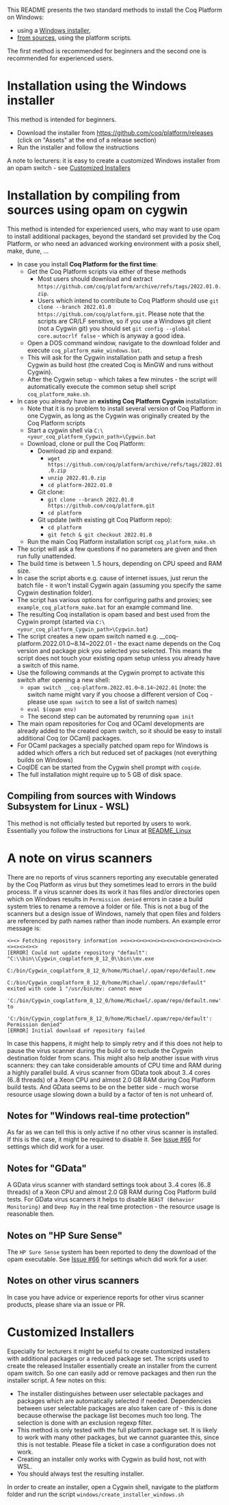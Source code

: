 This README presents the two standard methods to install the Coq Platform on Windows:
- using a [Windows installer](#installation-using-the-windows-installer),
- [from sources](#installation-by-compiling-from-sources-using-opam-on-cygwin), using the platform scripts.

The first method is recommended for beginners and the second one is recommended for experienced users.

# Installation using the Windows installer

This method is intended for beginners.

- Download the installer from <https://github.com/coq/platform/releases> (click on "Assets" at the end of a release section)
- Run the installer and follow the instructions

A note to lecturers: it is easy to create a customized Windows installer from an opam switch - see [Customized Installers](#customized-installers)

# Installation by compiling from sources using opam on cygwin

This method is intended for experienced users, who may want to use opam to install additional packages, beyond the standard set provided by the Coq Platform, or who need an advanced working environment with a posix shell, make, dune, ...

- In case you install **Coq Platform for the first time**:
  - Get the Coq Platform scripts via either of these methods
    - Most users should download and extract `https://github.com/coq/platform/archive/refs/tags/2022.01.0.zip`.
    - Users which intend to contribute to Coq Platform should use `git clone --branch 2022.01.0 https://github.com/coq/platform.git`.
      Please note that the scripts are CR/LF sensitive, so if you use a Windows git client (not a Cygwin git) you should set `git config --global core.autocrlf false` - which is anyway a good idea.
  - Open a DOS command window, navigate to the download folder and execute `coq_platform_make_windows.bat`.
  - This will ask for the Cygwin installation path and setup a fresh Cygwin as build host (the created Coq is MinGW and runs without Cygwin).
  - After the Cygwin setup - which takes a few minutes - the script will automatically execute the common setup shell script `coq_platform_make.sh`.
- In case you already have an **existing Coq Platform Cygwin** installation:
  - Note that it is no problem to install several version of Coq Platform in one Cygwin, as long as the Cygwin was originally
    created by the Coq Platform scripts
  - Start a cygwin shell via `C:\<your_coq_platform_Cygwin_path>\Cygwin.bat`
  - Download, clone or pull the Coq Platform:
    - Download zip and expand:
      - `wget https://github.com/coq/platform/archive/refs/tags/2022.01.0.zip`
      - `unzip 2022.01.0.zip`
      - `cd platform-2022.01.0`
    - Git clone:
      - `git clone --branch 2022.01.0 https://github.com/coq/platform.git`
      - `cd platform`
    - Git update (with existing git Coq Platform repo):
      - `cd platform`
      - `git fetch & git checkout 2022.01.0`
  - Run the main Coq Platform installation script `coq_platform_make.sh`
- The script will ask a few questions if no parameters are given and then run fully unattended.
- The build time is between 1..5 hours, depending on CPU speed and RAM size.
- In case the script aborts e.g. cause of internet issues, just rerun the batch file - it won't install Cygwin again (assuming you specify the same Cygwin destination folder).
- The script has various options for configuring paths and proxies; see `example_coq_platform_make.bat` for an example command line.
- The resulting Coq installation is opam based and best used from the Cygwin prompt (started via `C:\<your_coq_platform_Cygwin_path>\Cygwin.bat`)
- The script creates a new opam switch named e.g. __coq-platform.2022.01.0~8.14~2022.01 - the exact name depends on the Coq version and package pick you selected you selected.
  This means the script does not touch your existing opam setup unless you already have a switch of this name.
- Use the following commands at the Cygwin prompt to activate this switch after opening a new shell:
  - `opam switch __coq-platform.2022.01.0~8.14~2022.01` (note: the switch name might vary if you choose a different version of Coq - please use `opam switch` to see a list of switch names)
  - `eval $(opam env)`
  - The second step can be automated by rerunning `opam init`
- The main opam repositories for Coq and OCaml developments are already added to the created opam switch, so it should be easy to install additional Coq (or OCaml) packages.
- For OCaml packages a specially patched opam repo for Windows is added which offers a rich but reduced set of packages (not everything builds on Windows)
- CoqIDE can be started from the Cygwin shell prompt with `coqide`.
- The full installation might require up to 5 GB of disk space.

## Compiling from sources with Windows Subsystem for Linux - WSL)

This method is not officially tested but reported by users to work. Essentially you follow the instructions for Linux at [README_Linux](README_Linux.md)

# A note on **virus scanners**

There are no reports of virus scanners reporting any executable generated by the Coq Platform as virus but they sometimes lead to errors in the build process.
If a virus scanner does its work it has files and/or directories open which on Windows results in `Permission denied` errors in case a build system tries to rename a remove a folder or file. This is not a bug of the scanners but a design issue of Windows, namely that open files and folders are referenced by path names rather than inode numbers. An example error message is:
```
<><> Fetching repository information ><><><><><><><><><><><><><><><><><><><><><>
[ERROR] Could not update repository "default": "C:\\bin\\Cygwin_coqplatform_8_12_0\\bin\\mv.exe
        C:/bin/Cygwin_coqplatform_8_12_0/home/Michael/.opam/repo/default.new
        C:/bin/Cygwin_coqplatform_8_12_0/home/Michael/.opam/repo/default" exited with code 1 "/usr/bin/mv: cannot move
        'C:/bin/Cygwin_coqplatform_8_12_0/home/Michael/.opam/repo/default.new' to
        'C:/bin/Cygwin_coqplatform_8_12_0/home/Michael/.opam/repo/default': Permission denied"
[ERROR] Initial download of repository failed
```
In case this happens, it might help to simply retry and if this does not help to pause the virus scanner during the build or to exclude the Cygwin destination folder from scans. This might also help another issue with virus scanners: they can take considerable amounts of CPU time and RAM during a highly parallel build. A virus scanner from GData took about 3..4 cores (6..8 threads) of a Xeon CPU and almost 2.0 GB RAM during Coq Platform build tests. And GData seems to be on the better side - much worse resource usage slowing down a build by a factor of ten is not unheard of.

## Notes for "Windows real-time protection"

As far as we can tell this is only active if no other virus scanner is installed. If this is the case, it might be required to disable it. See [Issue #66](https://github.com/coq/platform/issues/66) for settings which did work for a user.

## Notes for "GData"

A GData virus scanner with standard settings took about 3..4 cores (6..8 threads) of a Xeon CPU and almost 2.0 GB RAM during Coq Platform build tests. For GData virus scanners it helps to disable `BEAST (Behavior Monitoring)` and `Deep Ray` in the real time protection - the resource usage is reasonable then.

## Notes on "HP Sure Sense"

The `HP Sure Sense` system has been reported to deny the download of the opam executable. See [Issue #66](https://github.com/coq/platform/issues/66) for settings which did work for a user.

## Notes on other virus scanners

In case you have advice or experience reports for other virus scanner products, please share via an issue or PR.

# Customized Installers

Especially for lecturers it might be useful to create customized installers with additional packages or a reduced package set. The scripts used to create the released Installer essentially create an installer from the current opam switch. So one can easily add or remove packages and then run the installer script. A few notes on this:

- The installer distinguishes between user selectable packages and packages which are automatically selected if needed. Dependencies between user selectable packages are also taken care of - this is done because otherwise the package list becomes much too long. The selection is done with an exclusion regexp filter.
- This method is only tested with the full platform package set. It is likely to work with many other packages, but we cannot guarantee this, since this is not testable. Please file a ticket in case a configuration does not work.
- Creating an installer only works with Cygwin as build host, not with WSL.
- You should always test the resulting installer.

In order to create an installer, open a Cygwin shell, navigate to the platform folder and run the script `windows/create_installer_windows.sh`
